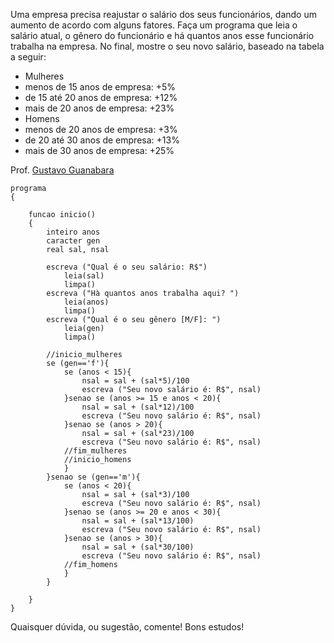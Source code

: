 Uma empresa precisa reajustar o salário dos seus funcionários, dando um
aumento de acordo com alguns fatores. Faça um programa que leia o salário atual,
o gênero do funcionário e há quantos anos esse funcionário trabalha na empresa.
No final, mostre o seu novo salário, baseado na tabela a seguir:
- Mulheres
- menos de 15 anos de empresa: +5%
- de 15 até 20 anos de empresa: +12%
- mais de 20 anos de empresa: +23%
- Homens
- menos de 20 anos de empresa: +3%
- de 20 até 30 anos de empresa: +13%
- mais de 30 anos de empresa: +25%

Prof. [Gustavo Guanabara](https://github.com/gustavoguanabara)

```
programa
{
	
	funcao inicio()
	{
		inteiro anos
		caracter gen
		real sal, nsal
		
		escreva ("Qual é o seu salário: R$")
			leia(sal)
			limpa()
		escreva ("Hà quantos anos trabalha aqui? ")
			leia(anos)
			limpa()
		escreva ("Qual é o seu gênero [M/F]: ")
			leia(gen)
			limpa()

		//inicio_mulheres
		se (gen=='f'){
			se (anos < 15){
				nsal = sal + (sal*5)/100
				escreva ("Seu novo salário é: R$", nsal)
			}senao se (anos >= 15 e anos < 20){
				nsal = sal + (sal*12)/100
				escreva ("Seu novo salário é: R$", nsal)
			}senao se (anos > 20){
				nsal = sal + (sal*23)/100
				escreva ("Seu novo salário é: R$", nsal)
			//fim_mulheres
			//inicio_homens
			}
		}senao se (gen=='m'){
			se (anos < 20){
				nsal = sal + (sal*3)/100
				escreva ("Seu novo salário é: R$", nsal)
			}senao se (anos >= 20 e anos < 30){
				nsal = sal + (sal*13/100)
				escreva ("Seu novo salário é: R$", nsal)
			}senao se (anos > 30){
				nsal = sal + (sal*30/100)
				escreva ("Seu novo salário é: R$", nsal)
			//fim_homens
			}
		}
		
	}
}
```
Quaisquer dúvida, ou sugestão, comente! Bons estudos!

